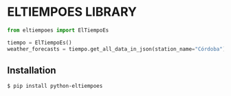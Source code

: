 # ELTIEMPOES LIBRARY


```python
from eltiempoes import ElTiempoEs

tiempo = ElTiempoEs()
weather_forecasts = tiempo.get_all_data_in_json(station_name="Córdoba")

```

## Installation

```console
$ pip install python-eltiempoes
```
